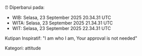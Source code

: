 ⏰ Diperbarui pada:
- WIB: Selasa, 23 September 2025 20.34.31 UTC
- WITA: Selasa, 23 September 2025 21.34.31 UTC
- WIT: Selasa, 23 September 2025 22.34.31 UTC

Kutipan Inspiratif:
"I am who I am, Your approval is not needed"


Kategori: attitude

